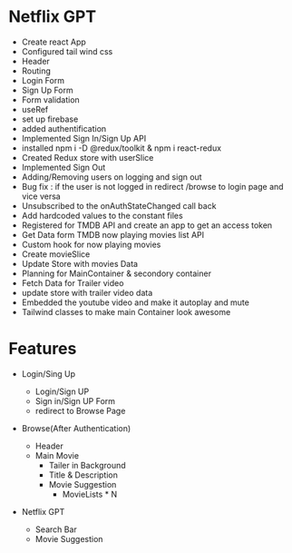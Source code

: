 # Netflix GPT
- Create react App
- Configured tail wind css
- Header
- Routing
- Login Form
- Sign Up Form
- Form validation
- useRef
- set up firebase
- added authentification
- Implemented Sign In/Sign Up API 
- installed npm i -D @redux/toolkit & npm i react-redux
- Created Redux store with userSlice
- Implemented Sign Out
- Adding/Removing users on logging and sign out
- Bug fix : if the user is not logged in redirect /browse to login page and vice versa
- Unsubscribed to the onAuthStateChanged call back
- Add hardcoded values to the constant files
- Registered for TMDB API and create an app to get an access token
- Get Data form TMDB now playing movies list API
- Custom hook for now playing movies
- Create movieSlice
- Update Store with movies Data
- Planning for MainContainer & secondory container
- Fetch Data for Trailer video
- update store with trailer video data
- Embedded the youtube video and make it autoplay and mute
- Tailwind classes to make main Container look awesome

# Features
- Login/Sing Up
    - Login/Sign UP
    - Sign in/Sign UP Form
    - redirect to Browse Page

- Browse(After Authentication)
    - Header
    - Main Movie
        - Tailer in Background
        - Title & Description
        - Movie Suggestion
            - MovieLists * N

- Netflix GPT
    - Search Bar
    - Movie Suggestion